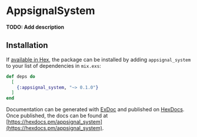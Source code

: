 # AppsignalSystem

**TODO: Add description**

## Installation

If [available in Hex](https://hex.pm/docs/publish), the package can be installed
by adding `appsignal_system` to your list of dependencies in `mix.exs`:

```elixir
def deps do
  [
    {:appsignal_system, "~> 0.1.0"}
  ]
end
```

Documentation can be generated with [ExDoc](https://github.com/elixir-lang/ex_doc)
and published on [HexDocs](https://hexdocs.pm). Once published, the docs can
be found at [https://hexdocs.pm/appsignal_system](https://hexdocs.pm/appsignal_system).


